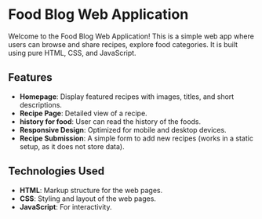 # Food Blog Web Application

Welcome to the Food Blog Web Application! This is a simple web app where users can browse and share recipes, explore food categories. It is built using pure HTML, CSS, and JavaScript.

## Features

- **Homepage**: Display featured recipes with images, titles, and short descriptions.
- **Recipe Page**: Detailed view of a recipe.
- **history for food**: User can read the history of the foods.
- **Responsive Design**: Optimized for mobile and desktop devices.
- **Recipe Submission**: A simple form to add new recipes (works in a static setup, as it does not store data).

## Technologies Used

- **HTML**: Markup structure for the web pages.
- **CSS**: Styling and layout of the web pages.
- **JavaScript**: For interactivity.

